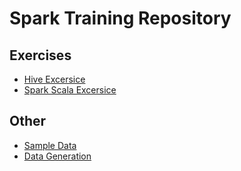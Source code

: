 # Spark Training Repository

## Exercises
* [Hive Excersice](https://github.com/datafibers/spark_training/blob/master/hive/README.md)
* [Spark Scala Excersice](https://github.com/datafibers/spark_demo)

## Other
* [Sample Data](https://github.com/datafibers/data_set)
* [Data Generation](http://www.mockaroo.com/)

